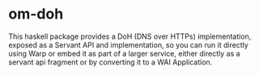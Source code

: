# om-doh

This haskell package provides a DoH (DNS over HTTPs) implementation,
exposed as a Servant API and implementation, so you can run it directly
using Warp or embed it as part of a larger service, either directly as
a servant api fragment or by converting it to a WAI Application.


